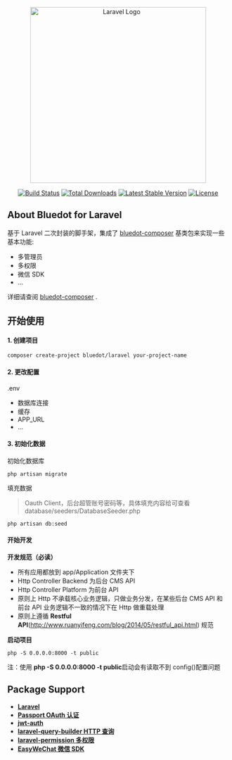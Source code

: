 <p align="center"><a href="https://laravel.com" target="_blank"><img src="https://raw.githubusercontent.com/laravel/art/master/logo-lockup/5%20SVG/2%20CMYK/1%20Full%20Color/laravel-logolockup-cmyk-red.svg" width="400" alt="Laravel Logo"></a></p>

<p align="center">
<a href="https://github.com/laravel/framework/actions"><img src="https://github.com/laravel/framework/workflows/tests/badge.svg" alt="Build Status"></a>
<a href="https://packagist.org/packages/laravel/framework"><img src="https://img.shields.io/packagist/dt/laravel/framework" alt="Total Downloads"></a>
<a href="https://packagist.org/packages/laravel/framework"><img src="https://img.shields.io/packagist/v/laravel/framework" alt="Latest Stable Version"></a>
<a href="https://packagist.org/packages/laravel/framework"><img src="https://img.shields.io/packagist/l/laravel/framework" alt="License"></a>
</p>

## About Bluedot for Laravel

基于 Laravel 二次封装的脚手架，集成了 [bluedot-composer](https://gitee.com/blue-dot-cn_cailin__wang/bluedot-composer.git) 基类包来实现一些基本功能:

-   多管理员
-   多权限
-   微信 SDK
-   ...

详细请查阅 [bluedot-composer](https://gitee.com/blue-dot-cn_cailin__wang/bluedot-composer.git) .

## 开始使用

#### 1. 创建项目

```shell
composer create-project bluedot/laravel your-project-name
```

#### 2. 更改配置

.env

-   数据库连接
-   缓存
-   APP_URL
-   ...

#### 3. 初始化数据

初始化数据库

```shell
php artisan migrate
```

填充数据

> Oauth Client，后台超管账号密码等，具体填充内容给可查看 database/seeders/DatabaseSeeder.php

```shell
php artisan db:seed
```

#### 开始开发

**开发规范（必读）**

-   所有应用都放到 app/Application 文件夹下
-   Http Controller Backend 为后台 CMS API
-   Http Controller Platform 为前台 API
-   原则上 Http 不承载核心业务逻辑，只做业务分发，在某些后台 CMS API 和前台 API 业务逻辑不一致的情况下在 Http 做重载处理
-   原则上遵循 **Restful API**(http://www.ruanyifeng.com/blog/2014/05/restful_api.html) 规范

**启动项目**

```shell
php -S 0.0.0.0:8000 -t public
```

注：使用 **php -S 0.0.0.0:8000 -t public**启动会有读取不到 config()配置问题

## Package Support

-   **[Laravel](https://learnku.com/docs/laravel/9.x)**
-   **[Passport OAuth 认证](https://learnku.com/docs/laravel/9.x/passport/12270)**
-   **[jwt-auth](https://jwt-auth.readthedocs.io/en/develop/)**
-   **[laravel-query-builder HTTP 查询](https://spatie.be/docs/laravel-query-builder/v5/introduction)**
-   **[laravel-permission 多权限](https://spatie.be/docs/laravel-permission/v5/introduction)**
-   **[EasyWeChat 微信 SDK](https://easywechat.com/6.x/)**
